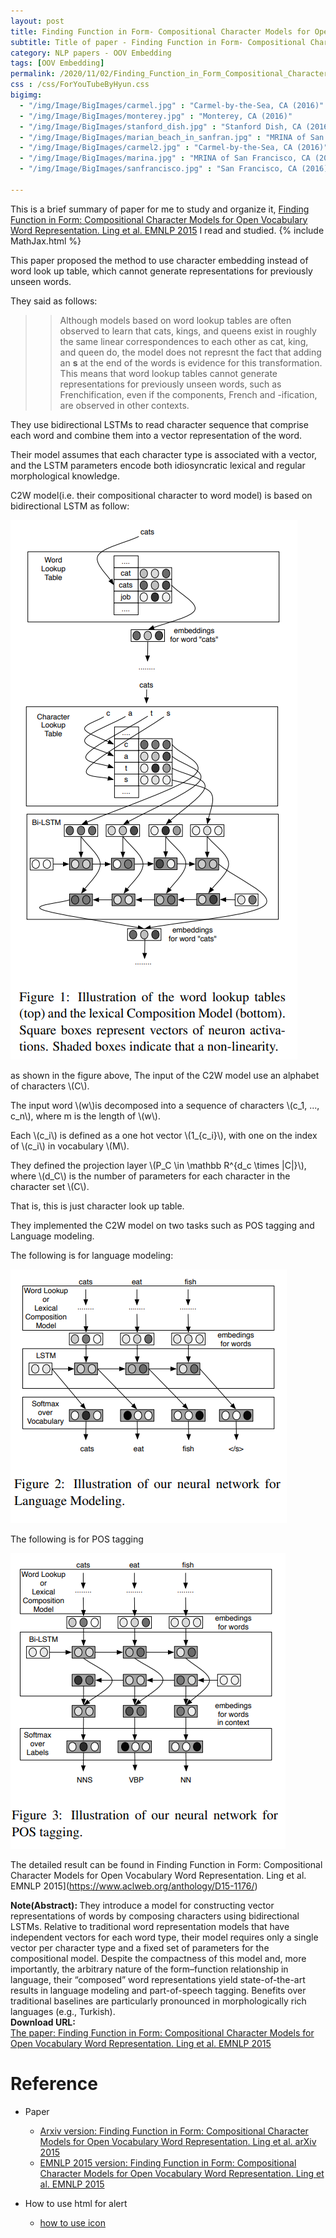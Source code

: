 ```yaml
---
layout: post
title: Finding Function in Form- Compositional Character Models for Open Vocabulary Word Representation. Ling et al. EMNLP. 2015.
subtitle: Title of paper - Finding Function in Form- Compositional Character Models for Open Vocabulary Word Representation. Ling et al. EMNLP. 2015.
category: NLP papers - OOV Embedding
tags: [OOV Embedding]
permalink: /2020/11/02/Finding_Function_in_Form_Compositional_Character_Models_for_Open_Vocabulary_Word_Representation/
css : /css/ForYouTubeByHyun.css
bigimg: 
  - "/img/Image/BigImages/carmel.jpg" : "Carmel-by-the-Sea, CA (2016)"
  - "/img/Image/BigImages/monterey.jpg" : "Monterey, CA (2016)"
  - "/img/Image/BigImages/stanford_dish.jpg" : "Stanford Dish, CA (2016)"
  - "/img/Image/BigImages/marian_beach_in_sanfran.jpg" : "MRINA of San Francisco, CA (2016)"
  - "/img/Image/BigImages/carmel2.jpg" : "Carmel-by-the-Sea, CA (2016)"
  - "/img/Image/BigImages/marina.jpg" : "MRINA of San Francisco, CA (2016)"
  - "/img/Image/BigImages/sanfrancisco.jpg" : "San Francisco, CA (2016)"
  
---
```


This is a brief summary of paper for me to study and organize it, [Finding Function in Form: Compositional Character Models for Open Vocabulary Word Representation. Ling et al. EMNLP 2015](https://www.aclweb.org/anthology/D15-1176/) I read and studied. 
{% include MathJax.html %}

This paper proposed the method to use character embedding instead of word look up table, which cannot generate representations for previously unseen words.

They said as follows:

>>Although models based on word lookup tables are often observed to learn that cats, kings, and queens exist in roughly the same linear correspondences to each other as cat, king, and queen do, the model does not represnt the fact that adding an **s** at the end of the words is evidence for this transformation. This means that word lookup tables cannot generate representations for previously unseen words, such as Frenchification, even if the components, French and -ification, are observed in other contexts.
 
They use bidirectional LSTMs to read character sequence that comprise each word and combine them into a vector representation of the word. 

Their model assumes that each character type is associated with a vector, and the LSTM parameters encode both idiosyncratic lexical and regular morphological knowledge.

C2W model(i.e. their compositional character to word model) is based on bidirectional LSTM  as follow:

![](/img/Image/NaturalLanguageProcessing/NLPLabs/Paper_Investigation/Word2Vec/2020-11-02-Finding_Function_in_Form_Compositional_Character_Models_for_Open_Vocabulary_Word_Representation/C2W_model.PNG)

as shown in the figure above, The input of the C2W model use an alphabet of characters \\(C\\). 

The input word \\(w\\)is decomposed into a sequence of characters \\(c_1, ..., c_n\\), where m is the length of \\(w\\). 

Each \\(c_i\\) is defined as a one hot vector \\(1_{c_i}\\), with one on the index of \\(c_i\\) in vocabulary \\(M\\). 

They defined the projection layer \\(P_C \in \mathbb R^{d_c \times \|C\|}\\), where \\(d_C\\) is the number of parameters for each character in the character set \\(C\\).

That is, this is just character look up table. 

They implemented the C2W model on two tasks such as POS tagging and Language modeling. 

The following is for language modeling:

![](/img/Image/NaturalLanguageProcessing/NLPLabs/Paper_Investigation/Word2Vec/2020-11-02-Finding_Function_in_Form_Compositional_Character_Models_for_Open_Vocabulary_Word_Representation/C2W_language_model.PNG)

The following is for POS tagging 

![](/img/Image/NaturalLanguageProcessing/NLPLabs/Paper_Investigation/Word2Vec/2020-11-02-Finding_Function_in_Form_Compositional_Character_Models_for_Open_Vocabulary_Word_Representation/C2W_pos_tagging.PNG)

The detailed result can be found in Finding Function in Form: Compositional Character Models for Open Vocabulary Word Representation. Ling et al. EMNLP 2015](https://www.aclweb.org/anthology/D15-1176/)


<div class="alert alert-info" role="alert"><i class="fa fa-info-circle"></i> <b>Note(Abstract): </b>
They introduce a model for constructing vector representations of words by composing characters using bidirectional LSTMs. Relative to traditional word representation models that have independent vectors for each word type, their model requires only a single vector per character type and a fixed set of parameters for the compositional model. Despite the compactness of this model and, more importantly, the arbitrary nature of the form–function relationship in language, their “composed” word representations yield state-of-the-art results in language modeling and part-of-speech tagging. Benefits over traditional baselines are particularly pronounced in morphologically rich languages (e.g., Turkish).
</div>
    
<div class="alert alert-success" role="alert"><i class="fa fa-paperclip fa-lg"></i> <b>Download URL: </b><br>
  <a href="https://www.aclweb.org/anthology/D15-1176/">The paper: Finding Function in Form: Compositional Character Models for Open Vocabulary Word Representation. Ling et al. EMNLP 2015</a>
</div>

# Reference 

- Paper 
  - [Arxiv version: Finding Function in Form: Compositional Character Models for Open Vocabulary Word Representation. Ling et al. arXiv 2015](https://arxiv.org/abs/1508.02096)
  - [EMNLP 2015 version: Finding Function in Form: Compositional Character Models for Open Vocabulary Word Representation. Ling et al. EMNLP 2015](https://www.aclweb.org/anthology/D15-1176/)
  
- How to use html for alert
  - [how to use icon](http://idratherbewriting.com/documentation-theme-jekyll/mydoc_icons.html)
    


